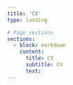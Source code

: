 ```yaml
---
title: 'CV'
type: landing

# Page sections
sections:
  - block: markdown
    content:
      title: CV
      subtitle: CV
      text: 
---
```

